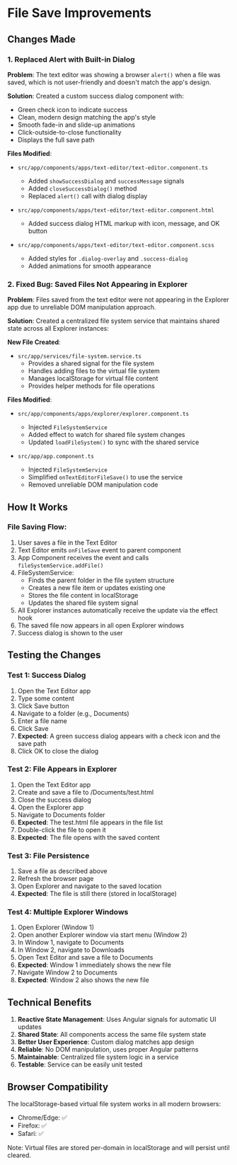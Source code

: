 # File Save Improvements

## Changes Made

### 1. Replaced Alert with Built-in Dialog

**Problem**: The text editor was showing a browser `alert()` when a file was saved, which is not user-friendly and doesn't match the app's design.

**Solution**: Created a custom success dialog component with:
- Green check icon to indicate success
- Clean, modern design matching the app's style
- Smooth fade-in and slide-up animations
- Click-outside-to-close functionality
- Displays the full save path

**Files Modified**:
- `src/app/components/apps/text-editor/text-editor.component.ts`
  - Added `showSuccessDialog` and `successMessage` signals
  - Added `closeSuccessDialog()` method
  - Replaced `alert()` call with dialog display

- `src/app/components/apps/text-editor/text-editor.component.html`
  - Added success dialog HTML markup with icon, message, and OK button

- `src/app/components/apps/text-editor/text-editor.component.scss`
  - Added styles for `.dialog-overlay` and `.success-dialog`
  - Added animations for smooth appearance

### 2. Fixed Bug: Saved Files Not Appearing in Explorer

**Problem**: Files saved from the text editor were not appearing in the Explorer app due to unreliable DOM manipulation approach.

**Solution**: Created a centralized file system service that maintains shared state across all Explorer instances:

**New File Created**:
- `src/app/services/file-system.service.ts`
  - Provides a shared signal for the file system
  - Handles adding files to the virtual file system
  - Manages localStorage for virtual file content
  - Provides helper methods for file operations

**Files Modified**:
- `src/app/components/apps/explorer/explorer.component.ts`
  - Injected `FileSystemService`
  - Added effect to watch for shared file system changes
  - Updated `loadFileSystem()` to sync with the shared service

- `src/app/app.component.ts`
  - Injected `FileSystemService`
  - Simplified `onTextEditorFileSave()` to use the service
  - Removed unreliable DOM manipulation code

## How It Works

### File Saving Flow:

1. User saves a file in the Text Editor
2. Text Editor emits `onFileSave` event to parent component
3. App Component receives the event and calls `fileSystemService.addFile()`
4. FileSystemService:
   - Finds the parent folder in the file system structure
   - Creates a new file item or updates existing one
   - Stores the file content in localStorage
   - Updates the shared file system signal
5. All Explorer instances automatically receive the update via the effect hook
6. The saved file now appears in all open Explorer windows
7. Success dialog is shown to the user

## Testing the Changes

### Test 1: Success Dialog
1. Open the Text Editor app
2. Type some content
3. Click Save button
4. Navigate to a folder (e.g., Documents)
5. Enter a file name
6. Click Save
7. **Expected**: A green success dialog appears with a check icon and the save path
8. Click OK to close the dialog

### Test 2: File Appears in Explorer
1. Open the Text Editor app
2. Create and save a file to /Documents/test.html
3. Close the success dialog
4. Open the Explorer app
5. Navigate to Documents folder
6. **Expected**: The test.html file appears in the file list
7. Double-click the file to open it
8. **Expected**: The file opens with the saved content

### Test 3: File Persistence
1. Save a file as described above
2. Refresh the browser page
3. Open Explorer and navigate to the saved location
4. **Expected**: The file is still there (stored in localStorage)

### Test 4: Multiple Explorer Windows
1. Open Explorer (Window 1)
2. Open another Explorer window via start menu (Window 2)
3. In Window 1, navigate to Documents
4. In Window 2, navigate to Downloads
5. Open Text Editor and save a file to Documents
6. **Expected**: Window 1 immediately shows the new file
7. Navigate Window 2 to Documents
8. **Expected**: Window 2 also shows the new file

## Technical Benefits

1. **Reactive State Management**: Uses Angular signals for automatic UI updates
2. **Shared State**: All components access the same file system state
3. **Better User Experience**: Custom dialog matches app design
4. **Reliable**: No DOM manipulation, uses proper Angular patterns
5. **Maintainable**: Centralized file system logic in a service
6. **Testable**: Service can be easily unit tested

## Browser Compatibility

The localStorage-based virtual file system works in all modern browsers:
- Chrome/Edge: ✅
- Firefox: ✅
- Safari: ✅

Note: Virtual files are stored per-domain in localStorage and will persist until cleared.

